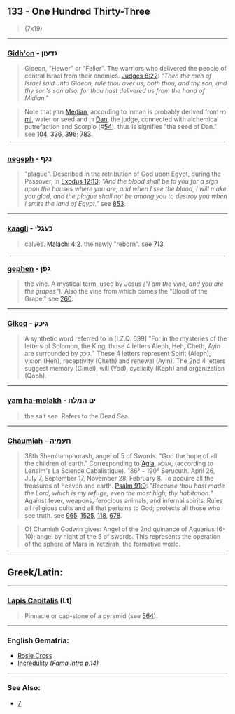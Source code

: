 ## 133 - One Hundred Thirty-Three
> (7x19)

---

### [Gidh'on](/keys/GDOVN) - גדעון
> Gideon, "Hewer" or "Feller". The warriors who delivered the people of central Israel from their enemies. [Judges 8:22](http://biblehub.com/judges/8-22.htm): *"Then the men of Israel said unto Gideon, rule thou over us, both thou, and thy son, and thy son's son also: for thou hast delivered us from the hand of Midian."*

> Note that מדין [Median](/keys/MDIN), according to Inman is probably derived from מי [mi](/keys/MI), water or seed and דן [Dan](/keys/DN), the judge, connected with alchemical putrefaction and Scorpio (#[54](54)). thus is signifies "the seed of Dan." see [104](104), [336](336), [396](396); [783](783).

---

### [negeph](/keys/NGP) - נגף
> "plague". Described in the retribution of God upon Egypt, during the Passover, in [Exodus 12:13](http://biblehub.com/exodus/12-13.htm): *"And the blood shall be to you for a sign upon the houses where you are; and when I see the blood, I will make you glad, and the plague shall not be among you to destroy you when I smite the land of Egypt."* see [853](853).

---

### [kaagli](/keys/KOGLI) - כעגלי
> calves. [Malachi 4:2](http://biblehub.com/malachi/4-2.htm). the newly "reborn". see [713](713).

---

### [gephen](/keys/GPN) - גפן
> the vine. A mystical term, used by Jesus *("I am the vine, and you are the grapes").* Also the vine from which comes the "Blood of the Grape." see [260](260).

---

### [Gikoq](/keys/GIKQ) - גיכק
> A synthetic word referred to in [I.Z.Q. 699] "For in the mysteries of the letters of Solomon, the King, those 4 letters Aleph, Heh, Cheth, Ayin are surrounded by גיכק." These 4 letters represent Spirit (Aleph), vision (Heh), receptivity (Cheth) and renewal (Ayin). The 2nd 4 letters suggest memory (Gimel), will (Yod), cyclicity (Kaph) and organization (Qoph).

---

### [yam ha-melakh](/keys/IM.HMLCh) - ים המלח
> the salt sea. Refers to the Dead Sea.

---

### [Chaumiah](/keys/ChOMIH) - חעמיה
> 38th Shemhamphorash, angel of 5 of Swords. "God the hope of all the children of earth." Corresponding to [Agla](/keys/AGLA), אגלא, (according to Lenaim's La Science Cabalistique). 186° - 190° Serucuth. April 26, July 7, September 17, November 28, February 8. To acquire all the treasures of heaven and earth. [Psalm 91:9](http://biblehub.com/psalms/91-9.htm): *"Because thou hast made the Lord, which is my refuge, even the most high, thy habitation."* Against fever, weapons, ferocious animals, and infernal spirits. Rules all religious cults and all that pertains to God; protects all those who see truth. see [965](965), [1525](1525), [118](118), [678](678).

> Of Chamiah Godwin gives: Angel of the 2nd quinance of Aquarius (6-10); angel by night of the 5 of swords. This represents the operation of the sphere of Mars in Yetzirah, the formative world.

---

## Greek/Latin:

---

### [Lapis Capitalis](/latin?word=Lapis+Capitalis) (Lt)
> Pinnacle or cap-stone of a pyramid (see [564](564)).

---

### English Gematria:

- [Rosie Cross](/english?word=Rosie+Cross)
- [Incredulity](/english?word=Incredulity) *([Fama Intro p.14](https://archive.org/stream/fameconfessionof00vaug#page/n14/mode/2up))*

---

### See Also:

- [7](7)

